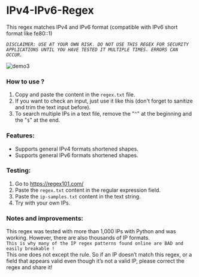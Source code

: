 # IPv4-IPv6-Regex
This regex matches IPv4 and IPv6 format (compatible with IPv6 short format like fe80::1)

_`DISCLAIMER: USE AT YOUR OWN RISK. DO NOT USE THIS REGEX FOR SECURITY APPLICATIONS UNTIL YOU HAVE TESTED IT MULTIPLE TIMES. ERRORS CAN OCCUR.`_

  ![demo3](https://github.com/NumNumV/ipv4-ipv6-regex/assets/75941535/7e53ffcb-f7ef-4ec2-9480-35be007df577)

### How to use ? 
1.  Copy and paste the content in the `regex.txt` file.
2.  If you want to check an input, just use it like this (don't forget to sanitize and trim the text input before).
3.  To search multiple IPs in a text file, remove the "`^`" at the beginning and the "`$`" at the end.

### Features: 
- Supports general IPv4 formats shortened shapes.
- Supports general IPv6 formats shortened shapes.

### Testing:
1. Go to https://regex101.com/
2. Paste the `regex.txt` content in the regular expression field.
3. Paste the `ip-samples.txt` content in the text string.
4. Try with your own IPs.

### Notes and improvements:

This regex was tested with more than 1,000 IPs with Python and was working.
However, there are also thousands of IP formats. \
`This is why many of the IP regex patterns found online are BAD and easily breakable !` \
This one does not except the rule. So if an IP doesn’t match this regex, or a field that appears valid even though it’s not a valid IP, please correct the regex and share it! 
